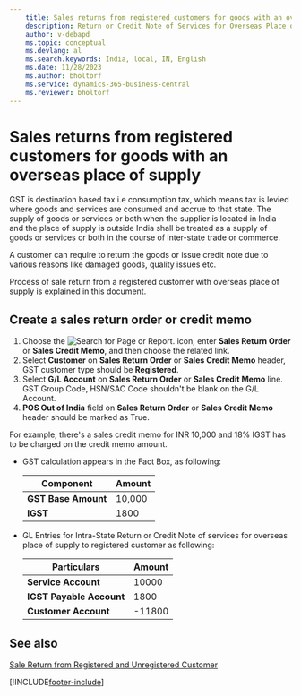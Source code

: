 ```yaml
---
    title: Sales returns from registered customers for goods with an overseas place of supply
    description: Return or Credit Note of Services for Overseas Place of Supply to Registered Customer
    author: v-debapd
    ms.topic: conceptual
    ms.devlang: al
    ms.search.keywords: India, local, IN, English
    ms.date: 11/28/2023
    ms.author: bholtorf
    ms.service: dynamics-365-business-central
    ms.reviewer: bholtorf
---
```


# Sales returns from registered customers for goods with an overseas place of supply

GST is destination based tax i.e consumption tax, which means tax is levied where goods and services are consumed and accrue to that state.  The supply of goods or services or both when the supplier is located in India and the place of supply is outside India shall be treated as a supply of goods or services or both in the course of inter-state trade or commerce. 

A customer can require to return the goods or issue credit note due to various reasons like damaged goods, quality issues etc.

Process of sale return from a registered customer with overseas place of supply is explained in this document.

## Create a sales return order or credit memo

1. Choose the ![Search for Page or Report.](image/search_small.png "Search for Page or Report icon") icon, enter **Sales Return Order** or **Sales Credit Memo**, and then choose the related link. 
2. Select **Customer** on **Sales Return Order** or **Sales Credit Memo** header, GST customer type should be **Registered**.
3. Select **G/L Account** on **Sales Return Order** or **Sales Credit Memo** line. GST Group Code, HSN/SAC Code shouldn't be blank on the G/L Account.
4. **POS Out of India** field on **Sales Return Order** or **Sales Credit Memo** header should be marked as True. 

For example, there's a sales credit memo for INR 10,000 and 18% IGST has to be charged on the credit memo amount.

- GST calculation appears in the Fact Box, as following:

    |Component|Amount|
    |----------------------------------|---------------------------------------|  
    |**GST Base Amount**|10,000|  
    |**IGST**|1800|  
  
- GL Entries for Intra-State Return or Credit Note of services for overseas place of supply to registered customer as following:

    |Particulars|Amount|
    |----------------------------------|---------------------------------------|  
    |**Service Account**|10000|  
    |**IGST Payable Account**|1800|
    |**Customer Account**|-11800|













## See also 
[Sale Return from Registered and Unregistered Customer](GST-Sale-Return-to-Registered-Unregistered-Customer.md)



























[!INCLUDE[footer-include](../../includes/footer-banner.md)]